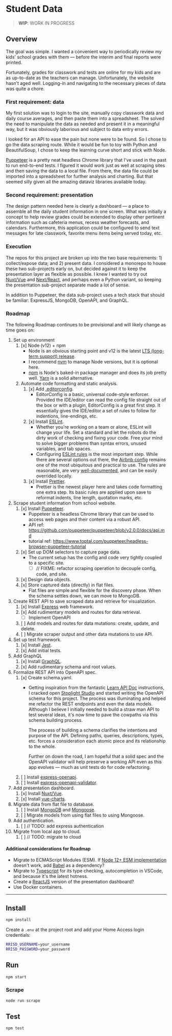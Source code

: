 # Student Data

> **WIP**: WORK IN PROGRESS

## Overview

The goal was simple. I wanted a convenient way to periodically review my kids' school grades with them — before the interim and final reports were printed.

Fortunately, grades for classwork and tests are online for my kids and are as up-to-date as the teachers can manage. Unfortunately, the website hasn't aged well. Logging-in and navigating to the necessary pieces of data was quite a chore.

### First requirement: data

My first solution was to login to the site, manually copy classwork data and daily course averages, and then paste them into a spreadsheet. The solved the need to manipulate the data as needed and present it in a meaningful way, but it was obviously laborious and subject to data entry errors.

I looked for an API to ease the pain but none were to be found. So I chose to go the data scraping route. While it would be fun to toy with Python and BeautifulSoup, I chose to keep the learning curve short and stick with Node.

[Puppeteer](https://pptr.dev/) is a pretty neat headless Chrome library that I've used in the past to run end-to-end tests. I figured it would work just as well at scraping sites and then saving the data to a local file. From there, the data file could be imported into a spreadsheet for further analysis and charting. But that seemed silly given all the amazing dataviz libraries available today.

### Second requirement: presentation

The design pattern needed here is clearly a dashboard — a place to assemble all the daily student information in one screen. What was initially a concept to help review grades could be extended to display other pertinent information such as cafeteria menus, recess weather forecasts, and calendars. Furthermore, this application could be configured to send text messages for late classwork, favorite menu items being served today, etc.

### Execution

The repos for this project are broken up into the two base requirements: 1) collect/expose data; and 2) present data. I considered a monorepo to house these two sub-projects early on, but decided against it to keep the presentation layer as flexible as possible. I knew I wanted to try out [Nuxt/Vue](https://nuxtjs.org/) and [Next/React](https://nextjs.org/), and perhaps even a Python variant, so keeping the presentation sub-project separate made a lot of sense.

In addition to Puppeteer, the data sub-project uses a tech stack that should be familiar: ExpressJS, MongoDB, OpenAPI, and GraphQL.

### Roadmap

The following Roadmap continues to be provisional and will likely change as time goes on:

1. Set up environment
    1. [x] Node (v12) + npm
        * Node is an obvious starting point and v12 is the latest [LTS (long-term support) release](https://nodejs.org/en/about/releases/).
        * I recommend [nvm](https://github.com/nvm-sh/nvm) to manage Node versions, but it is optional here.
        * [npm](https://www.npmjs.com/) is Node's baked-in package manager and does its job pretty well. [Yarn](https://yarnpkg.com/) is a solid alternative.
    2. Automate code formatting and static analysis.
        1. [x] Add [.editorconfig](https://editorconfig.org).
            * EditorConfig is a basic, universal code-style enforcer. Provided the IDE/editor can read the config file straight out of the box or with a plugin, EditorConfig is a great first step. It essentially gives the IDE/editor a set of rules to follow for indentions, line-endings, etc.
        2. [x] Install [ESLint](https://eslint.org).
            * Whether you're working on a team or alone, ESLint will change your life. Set a standard and let the robots do the dirty work of checking and fixing your code. Free your mind to solve bigger problems than syntax errors, unused variables, and tab spaces.
            * Configuring [ESLint rules](https://eslint.org/docs/rules/) is the most important step. While there are several options out there, the [Airbnb config](https://www.npmjs.com/package/eslint-config-airbnb) remains one of the most ubiquitous and practical to use. The rules are reasonable, are very [well-documented](https://github.com/airbnb/javascript), and can be easily overrided locally.
        3. [x] Install [Prettier](https://prettier.io).
            * Prettier is the newest player here and takes code formatting one extra step. Its basic rules are applied upon save to reformat indents, line length, quotation marks, etc.
2. Scrape student information from school website.
    1. [x] Install [Puppeteer](https://pptr.dev/).
        * Puppeteer is a headless Chrome library that can be used to access web pages and their content via a robust API.
        * API ref: https://github.com/puppeteer/puppeteer/blob/v2.0.0/docs/api.md
        * tutorial ref: https://www.toptal.com/puppeteer/headless-browser-puppeteer-tutorial
    2. [x] Set up DOM selectors to capture page data.
        * The current setup has the config and code very tightly coupled to a specific site.
            * [ ] // FIXME: refactor scraping operation to decouple config, code, and site.
    3. [x] Design data objects.
    4. [x] Store captured data (directly) in flat files.
        * Flat files are simple and flexible for the discovery phase. When the schema settles down, we can move to MongoDB.
3. Create REST API to save scraped data and retrieve for visualization.
    1. [x] Install [Express](https://expressjs.com) web framework.
    2. [x] Add rudimentary models and routes for data retrieval.
        * [ ] Implement OpenAPI
    3. [ ] Add models and routes for data mutations: create, update, and delete.
    4. [ ] Migrate scraper output and other data mutations to use API.
4. Set up test framework.
    1. [x] Install [Jest](https://jestjs.io).
    2. [x] Add initial tests.
5. Add GraphQL
    1. [x] Install [GraphQL](https://graphql.org/graphql-js/express-graphql/).
    2. [x] Add rudimentary schema and root values.
6. Formalize REST API into OpenAPI spec.
    1. [x] Create schema.yaml.
        * Getting inspiration from the fantastic [Learn API Doc](https://idratherbewriting.com/learnapidoc/pubapis_openapi_step1_openapi_object.html) instructions, I cracked open [Stoplight Studio](https://stoplight.io/p/studio/) and started writing the OpenAPI schema for this project. The process was illuminating and helped me refactor the REST endpoints and even the data models. Although I believe I initially needed to build a straw man API to test several ideas, it's now time to pave the cowpaths via this schema building process.

            The process of building a schema clarifies the intentions and purpose of the API. Defining paths, queries, descriptions, types, etc. forces a consideration each atomic piece and its relationship to the whole.

            Further on down the road, I am hopeful that a solid spec and the OpenAPI validator will help preserve a working API even as this app evolves — much as unit tests do for code refactoring.
    2. [ ] Install [express-openapi](https://github.com/kogosoftwarellc/open-api/tree/master/packages/express-openapi).
    3. [ ] Install [express-openapi-validator](https://github.com/cdimascio/express-openapi-validator).
7. Add presentation dashboard.
    1. [x] Install [Nuxt/Vue](https://nuxtjs.org).
    2. [x] Install [vue-charts](https://vue-chartjs.org/).
8. Migrate data from flat file to database.
    1. [ ] Install [MongoDB](https://mongodb.com) and [Mongoose]([https://](https://mongoosejs.com)).
    2. [ ] Migrate models from using flat files to using Mongoose.
9.  Add authentication.
    1. [ ] // TODO: add express authentication
10. Migrate from local app to cloud.
    1. [ ] // TODO: migrate to cloud

#### Additional considerations for Roadmap

* Migrate to ECMAScript Modules (ESM). If [Node 12+ ESM implementation](https://nodejs.org/docs/latest-v12.x/api/esm.html) doesn't work, add [Babel](https://babeljs.io) as a dependency?
* Migrate to [Typescript](https://www.typescriptlang.org) for its type checking, autocompletion in VSCode, and because it's the latest hotness.
* Create a [ReactJS](https://reactjs.org) version of the presentation dashboard?
* Use Docker containers.

---

## Install

```sh
npm install
```

Create a `.env` at the project root and add your Home Access login credentials:

```sh
RRISD_USERNAME=your_username
RRISD_PASSWORD=your_password
```

## Run

```sh
npm start
```

### Scrape

```sh
node run scrape
```

## Test

```sh
npm test
```
